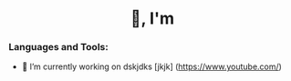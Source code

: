 <h1 align="center"> 👋, I'm </h1>

<h3 align="center"></h3>

<h3 align="left">Languages and Tools:</h3>

- 🔭 I’m currently working on dskjdks [jkjk] (https://www.youtube.com/)


